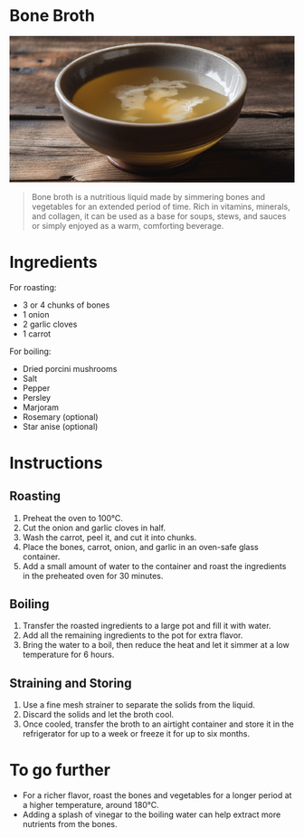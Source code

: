 # Bone Broth

![Biltong Preview](BoneBrothPreview.png)

> Bone broth is a nutritious liquid made by simmering bones and vegetables for an extended period of time. Rich in vitamins, minerals, and collagen, it can be used as a base for soups, stews, and sauces or simply enjoyed as a warm, comforting beverage.

# Ingredients

For roasting:
* 3 or 4 chunks of bones
* 1 onion
* 2 garlic cloves
* 1 carrot

For boiling:
* Dried porcini mushrooms
* Salt
* Pepper
* Persley
* Marjoram
* Rosemary (optional)
* Star anise (optional)

# Instructions

## Roasting
1) Preheat the oven to 100°C.
2) Cut the onion and garlic cloves in half.
3) Wash the carrot, peel it, and cut it into chunks.
4) Place the bones, carrot, onion, and garlic in an oven-safe glass container.
5) Add a small amount of water to the container and roast the ingredients in the preheated oven for 30 minutes.

## Boiling
1) Transfer the roasted ingredients to a large pot and fill it with water.
2) Add all the remaining ingredients to the pot for extra flavor.
3) Bring the water to a boil, then reduce the heat and let it simmer at a low temperature for 6 hours.

## Straining and Storing
1) Use a fine mesh strainer to separate the solids from the liquid.
2) Discard the solids and let the broth cool.
3) Once cooled, transfer the broth to an airtight container and store it in the refrigerator for up to a week or freeze it for up to six months.

# To go further
* For a richer flavor, roast the bones and vegetables for a longer period at a higher temperature, around 180°C.
* Adding a splash of vinegar to the boiling water can help extract more nutrients from the bones.